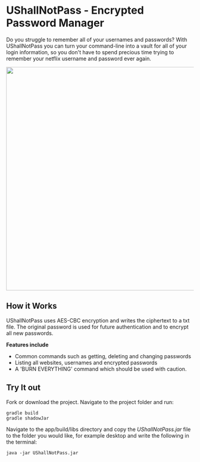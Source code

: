 # UShallNotPass - Encrypted Password Manager

Do you struggle to remember all of your usernames and passwords?
With UShallNotPass you can turn your command-line into a vault for all of your login information, so you don't have to spend precious time trying to remember your netflix username and password ever again. 
 
<p align="center">
    <img width="600px" src="https://media3.giphy.com/media/SlhWQJAX3rCBqgizHR/giphy.gif"/>
</p>

## How it Works
UShallNotPass uses AES-CBC encryption and writes the ciphertext to a txt file. The original password is used for future authentication and to encrypt all new passwords. 

**Features include**

* Common commands such as getting, deleting and changing passwords
* Listing all websites, usernames and encrypted passwords
* A 'BURN EVERYTHING' command which should be used with caution. 

## Try It out 

Fork or download the project. Navigate to the project folder and run:  

```
gradle build
gradle shadowJar 
```
Navigate to the app/build/libs directory and copy the *UShallNotPass.jar* file to the folder you would like, for example desktop and write the following in the terminal:

```
java -jar UShallNotPass.jar
``` 






